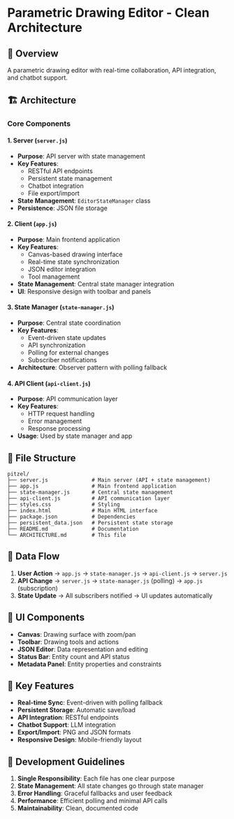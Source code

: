 # Parametric Drawing Editor - Clean Architecture

## 🎯 Overview
A parametric drawing editor with real-time collaboration, API integration, and chatbot support.

## 🏗️ Architecture

### Core Components

#### 1. **Server (`server.js`)**
- **Purpose**: API server with state management
- **Key Features**:
  - RESTful API endpoints
  - Persistent state management
  - Chatbot integration
  - File export/import
- **State Management**: `EditorStateManager` class
- **Persistence**: JSON file storage

#### 2. **Client (`app.js`)**
- **Purpose**: Main frontend application
- **Key Features**:
  - Canvas-based drawing interface
  - Real-time state synchronization
  - JSON editor integration
  - Tool management
- **State Management**: Central state manager integration
- **UI**: Responsive design with toolbar and panels

#### 3. **State Manager (`state-manager.js`)**
- **Purpose**: Central state coordination
- **Key Features**:
  - Event-driven state updates
  - API synchronization
  - Polling for external changes
  - Subscriber notifications
- **Architecture**: Observer pattern with polling fallback

#### 4. **API Client (`api-client.js`)**
- **Purpose**: API communication layer
- **Key Features**:
  - HTTP request handling
  - Error management
  - Response processing
- **Usage**: Used by state manager and app

## 📁 File Structure

```
pitzel/
├── server.js              # Main server (API + state management)
├── app.js                 # Main frontend application
├── state-manager.js       # Central state management
├── api-client.js          # API communication layer
├── styles.css             # Styling
├── index.html             # Main HTML interface
├── package.json           # Dependencies
├── persistent_data.json   # Persistent state storage
├── README.md              # Documentation
└── ARCHITECTURE.md        # This file
```

## 🔄 Data Flow

1. **User Action** → `app.js` → `state-manager.js` → `api-client.js` → `server.js`
2. **API Change** → `server.js` → `state-manager.js` (polling) → `app.js` (subscription)
3. **State Update** → All subscribers notified → UI updates automatically

## 🎨 UI Components

- **Canvas**: Drawing surface with zoom/pan
- **Toolbar**: Drawing tools and actions
- **JSON Editor**: Data representation and editing
- **Status Bar**: Entity count and API status
- **Metadata Panel**: Entity properties and constraints

## 🔧 Key Features

- **Real-time Sync**: Event-driven with polling fallback
- **Persistent Storage**: Automatic save/load
- **API Integration**: RESTful endpoints
- **Chatbot Support**: LLM integration
- **Export/Import**: PNG and JSON formats
- **Responsive Design**: Mobile-friendly layout

## 🚀 Development Guidelines

1. **Single Responsibility**: Each file has one clear purpose
2. **State Management**: All state changes go through state manager
3. **Error Handling**: Graceful fallbacks and user feedback
4. **Performance**: Efficient polling and minimal API calls
5. **Maintainability**: Clean, documented code 